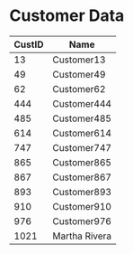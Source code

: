# Customer Data

| CustID | Name |
|--------|------|
| 13 | Customer13 |
| 49 | Customer49 |
| 62 | Customer62 |
| 444 | Customer444 |
| 485 | Customer485 |
| 614 | Customer614 |
| 747 | Customer747 |
| 865 | Customer865 |
| 867 | Customer867 |
| 893 | Customer893 |
| 910 | Customer910 |
| 976 | Customer976 |
| 1021 | Martha Rivera |
